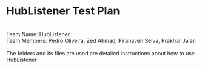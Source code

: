 # HubListener Test Plan<br />
<br />
Team Name: HubListener<br />
Team Members: Pedro Oliveira, Zed Ahmad, Piranaven Selva, Prakhar Jalan<br />
<br />
The folders and its files are used are detailed instructions about how to use HubListener <br />
